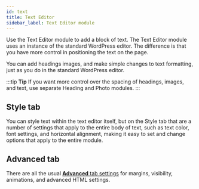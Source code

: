 ```yaml
---
id: text
title: Text Editor
sidebar_label: Text Editor module
---
```


Use the Text Editor module to add a block of text. The Text Editor module uses
an instance of the standard WordPress editor. The difference is that you have
more control in positioning the text on the page.

You can add headings images, and make simple changes to text formatting, just
as you do in the standard WordPress editor.

:::tip **Tip**
If you want more control over the spacing of headings, images, and
text, use separate Heading and Photo modules.
:::

## Style tab
You can style text within the text editor itself, but on the Style tab that are a number of settings that apply to the entire body of text, such as text color, font settings, and horizontal alignment, making it easy to set and change options that apply to the entire module.

## Advanced tab

There are all the usual [**Advanced** tab settings](/beaver-builder/layouts/advanced-tab-rows-columns-modules.md) for margins, visibility, animations, and advanced HTML settings.



